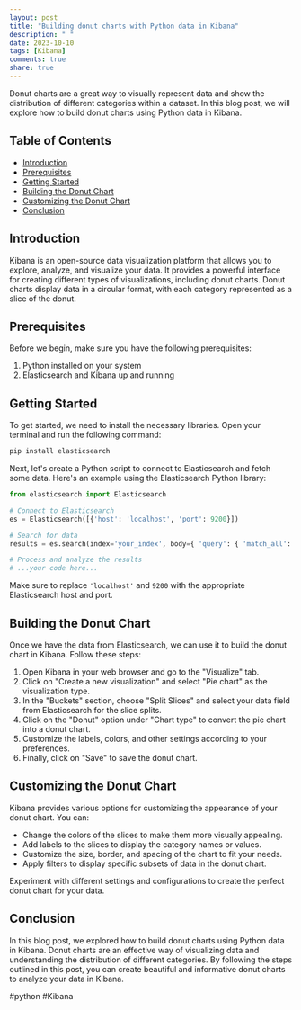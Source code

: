```yaml
---
layout: post
title: "Building donut charts with Python data in Kibana"
description: " "
date: 2023-10-10
tags: [Kibana]
comments: true
share: true
---
```


Donut charts are a great way to visually represent data and show the distribution of different categories within a dataset. In this blog post, we will explore how to build donut charts using Python data in Kibana.

## Table of Contents
- [Introduction](#introduction)
- [Prerequisites](#prerequisites)
- [Getting Started](#getting-started)
- [Building the Donut Chart](#building-the-donut-chart)
- [Customizing the Donut Chart](#customizing-the-donut-chart)
- [Conclusion](#conclusion)

## Introduction
Kibana is an open-source data visualization platform that allows you to explore, analyze, and visualize your data. It provides a powerful interface for creating different types of visualizations, including donut charts. Donut charts display data in a circular format, with each category represented as a slice of the donut.

## Prerequisites
Before we begin, make sure you have the following prerequisites:

1. Python installed on your system
2. Elasticsearch and Kibana up and running

## Getting Started
To get started, we need to install the necessary libraries. Open your terminal and run the following command:

```python
pip install elasticsearch
```

Next, let's create a Python script to connect to Elasticsearch and fetch some data. Here's an example using the Elasticsearch Python library:

```python
from elasticsearch import Elasticsearch

# Connect to Elasticsearch
es = Elasticsearch([{'host': 'localhost', 'port': 9200}])

# Search for data
results = es.search(index='your_index', body={ 'query': { 'match_all': {} } })

# Process and analyze the results
# ...your code here...
```

Make sure to replace `'localhost'` and `9200` with the appropriate Elasticsearch host and port.

## Building the Donut Chart
Once we have the data from Elasticsearch, we can use it to build the donut chart in Kibana. Follow these steps:

1. Open Kibana in your web browser and go to the "Visualize" tab.
2. Click on "Create a new visualization" and select "Pie chart" as the visualization type.
3. In the "Buckets" section, choose "Split Slices" and select your data field from Elasticsearch for the slice splits.
4. Click on the "Donut" option under "Chart type" to convert the pie chart into a donut chart.
5. Customize the labels, colors, and other settings according to your preferences.
6. Finally, click on "Save" to save the donut chart.

## Customizing the Donut Chart
Kibana provides various options for customizing the appearance of your donut chart. You can:

- Change the colors of the slices to make them more visually appealing.
- Add labels to the slices to display the category names or values.
- Customize the size, border, and spacing of the chart to fit your needs.
- Apply filters to display specific subsets of data in the donut chart.

Experiment with different settings and configurations to create the perfect donut chart for your data.

## Conclusion
In this blog post, we explored how to build donut charts using Python data in Kibana. Donut charts are an effective way of visualizing data and understanding the distribution of different categories. By following the steps outlined in this post, you can create beautiful and informative donut charts to analyze your data in Kibana.

#python #Kibana